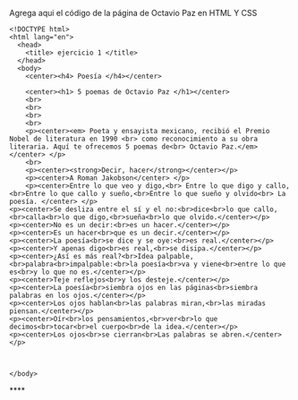 Agrega aqui el código de la página de Octavio Paz en HTML Y CSS

    <!DOCTYPE html>
    <html lang="en">
      <head>
        <title> ejercicio 1 </title>	
      </head>
      <body>
        <center><h4> Poesía </h4></center>

        <center><h1> 5 poemas de Octavio Paz </h1></center>
        <br>
        <br>
        <br>
        <br>
        <p><center><em> Poeta y ensayista mexicano, recibió el Premio Nobel de literatura en 1990 <br> como reconocimiento a su obra literaria. Aquí te ofrecemos 5 poemas de<br> Octavio Paz.</em></center> </p>
        <br>
        <p><center><strong>Decir, hacer</strong></center></p>
        <p><center>A Roman Jakobson</center> </p>
        <p><center>Entre lo que veo y digo,<br> Entre lo que digo y callo,<br>Entre lo que callo y sueño,<br>Entre lo que sueño y olvido<br> La poesía. </center> </p>
	<p><center>Se desliza entre el sí y el no:<br>dice<br>lo que callo,<br>calla<br>lo que digo,<br>sueña<br>lo que olvido.</center></p>
	<p><center>No es un decir:<br>es un hacer.</center></p>
	<p><center>Es un hacer<br>que es un decir.</center></p>
	<p><center>La poesía<br>se dice y se oye:<br>es real.</center></p>
	<p><center>Y apenas digo<br>es real,<br>se disipa.</center></p>
	<p><center>¿Así es más real?<br>Idea palpable,<br>palabra<br>impalpable:<br>la poesía<br>va y viene<br>entre lo que es<br>y lo que no es.</center></p>
	<p><center>Teje reflejos<br>y los desteje.</center></p>
	<p><center>La poesía<br>siembra ojos en las páginas<br>siembra palabras en los ojos.</center></p>
	<p><center>Los ojos hablan<br>las palabras miran,<br>las miradas piensan.</center></p>
	<p><center>Oír<br>los pensamientos,<br>ver<br>lo que decimos<br>tocar<br>el cuerpo<br>de la idea.</center></p>
	<p><center>Los ojos<br>se cierran<br>Las palabras se abren.</center></p>



	</body>

</html>****
